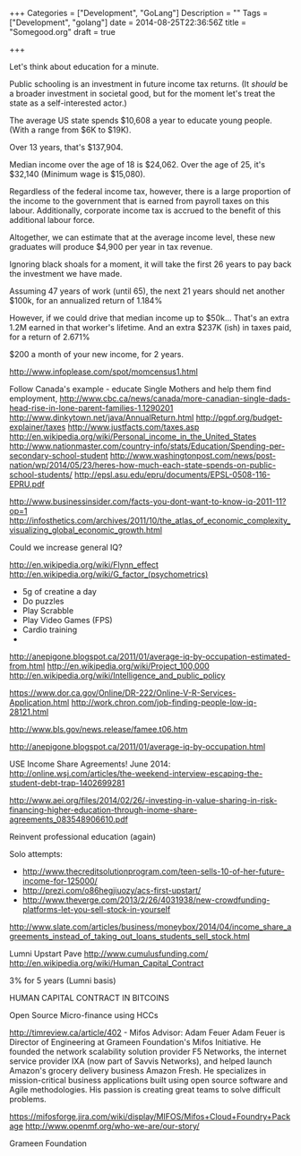 +++
Categories = ["Development", "GoLang"]
Description = ""
Tags = ["Development", "golang"]
date = 2014-08-25T22:36:56Z
title = "Somegood.org"
draft = true

+++

Let's think about education for a minute.

Public schooling is an investment in future income tax returns.
(It *should* be a broader investment in societal good, but for the moment
    let's treat the state as a self-interested actor.)

The average US state spends $10,608 a year to educate young people.
(With a range from $6K to $19K).

Over 13 years, that's $137,904.

Median income over the age of 18 is $24,062.
Over the age of 25, it's $32,140
(Minimum wage is $15,080).

Regardless of the federal income tax, however, there is a large proportion
of the income to the government that is earned from payroll taxes on this
labour. Additionally, corporate income tax is accrued to the benefit
of this additional labour force.

Altogether, we can estimate that at the average income level, these new
graduates will produce $4,900 per year in tax revenue.

Ignoring black shoals for a moment, it will take the first 26 years to pay back the investment we have made.

Assuming 47 years of work (until 65), the next 21 years should net another $100k, for an annualized return of 1.184%

However, if we could drive that median income up to $50k...
That's an extra 1.2M earned in that worker's lifetime.
And an extra $237K (ish) in taxes paid, for a return of 2.671%


$200 a month of your new income, for 2 years.



http://www.infoplease.com/spot/momcensus1.html

Follow Canada's example - educate Single Mothers and help them find employment,
http://www.cbc.ca/news/canada/more-canadian-single-dads-head-rise-in-lone-parent-families-1.1290201
http://www.dinkytown.net/java/AnnualReturn.html
http://pgpf.org/budget-explainer/taxes
http://www.justfacts.com/taxes.asp
http://en.wikipedia.org/wiki/Personal_income_in_the_United_States
http://www.nationmaster.com/country-info/stats/Education/Spending-per-secondary-school-student
http://www.washingtonpost.com/news/post-nation/wp/2014/05/23/heres-how-much-each-state-spends-on-public-school-students/
http://epsl.asu.edu/epru/documents/EPSL-0508-116-EPRU.pdf


http://www.businessinsider.com/facts-you-dont-want-to-know-iq-2011-11?op=1
http://infosthetics.com/archives/2011/10/the_atlas_of_economic_complexity_visualizing_global_economic_growth.html


Could we increase general IQ?

http://en.wikipedia.org/wiki/Flynn_effect
http://en.wikipedia.org/wiki/G_factor_(psychometrics)

 - 5g of creatine a day
  - Do puzzles
  - Play Scrabble
  - Play Video Games (FPS)
  - Cardio training
  -

 http://anepigone.blogspot.ca/2011/01/average-iq-by-occupation-estimated-from.html
http://en.wikipedia.org/wiki/Project_100,000
http://en.wikipedia.org/wiki/Intelligence_and_public_policy

https://www.dor.ca.gov/Online/DR-222/Online-V-R-Services-Application.html
http://work.chron.com/job-finding-people-low-iq-28121.html

http://www.bls.gov/news.release/famee.t06.htm

http://anepigone.blogspot.ca/2011/01/average-iq-by-occupation.html


USE Income Share Agreements!
June 2014:
http://online.wsj.com/articles/the-weekend-interview-escaping-the-student-debt-trap-1402699281

http://www.aei.org/files/2014/02/26/-investing-in-value-sharing-in-risk-financing-higher-education-through-inome-share-agreements_083548906610.pdf

Reinvent professional education (again)

Solo attempts:
 - http://www.thecreditsolutionprogram.com/teen-sells-10-of-her-future-income-for-125000/
 - http://prezi.com/o86hegjiuozy/acs-first-upstart/
 - http://www.theverge.com/2013/2/26/4031938/new-crowdfunding-platforms-let-you-sell-stock-in-yourself

 http://www.slate.com/articles/business/moneybox/2014/04/income_share_agreements_instead_of_taking_out_loans_students_sell_stock.html

Lumni
Upstart
Pave
http://www.cumulusfunding.com/
http://en.wikipedia.org/wiki/Human_Capital_Contract


3% for 5 years (Lumni basis)




HUMAN CAPITAL CONTRACT IN BITCOINS


Open Source Micro-finance using HCCs

http://timreview.ca/article/402 - Mifos
Advisor: Adam Feuer
Adam Feuer is Director of Engineering at Grameen Foundation's Mifos Initiative. He founded the network scalability solution provider F5 Networks, the internet service provider IXA (now part of Savvis Networks), and helped launch Amazon's grocery delivery business Amazon Fresh. He specializes in mission-critical business applications built using open source software and Agile methodologies. His passion is creating great teams to solve difficult problems.

https://mifosforge.jira.com/wiki/display/MIFOS/Mifos+Cloud+Foundry+Package
http://www.openmf.org/who-we-are/our-story/

Grameen Foundation
